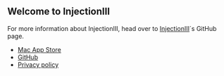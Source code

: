 ## Welcome to InjectionIII

For more information about InjectionIII, head over to [InjectionIII](https://github.com/johnno1962/InjectionIII)´s GitHub page.

- [Mac App Store](https://itunes.apple.com/us/app/injectioniii/id1380446739?ls=1&mt=12)
- [GitHub](https://github.com/johnno1962/InjectionIII)
- [Privacy policy](https://zenangst.github.io/InjectionIII-website/privacy)
